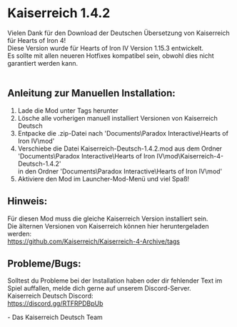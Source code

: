 # Kaiserreich 1.4.2

Vielen Dank für den Download der Deutschen Übersetzung von Kaiserreich für Hearts of Iron 4!<br>
Diese Version wurde für Hearts of Iron IV Version 1.15.3 entwickelt.<br>
Es sollte mit allen neueren Hotfixes kompatibel sein, obwohl dies nicht garantiert werden kann.<br><br>

## Anleitung zur Manuellen Installation:

1. Lade die Mod unter Tags herunter
2. Lösche alle vorherigen manuell installiert Versionen von Kaiserreich Deutsch
3. Entpacke die .zip-Datei nach 'Documents\Paradox Interactive\Hearts of Iron IV\mod'
4. Verschiebe die Datei Kaiserreich-Deutsch-1.4.2.mod aus dem Ordner 'Documents\Paradox Interactive\Hearts of Iron IV\mod\Kaiserreich-4-Deutsch-1.4.2'<br>
   in den Ordner 'Documents\Paradox Interactive\Hearts of Iron IV\mod'
5. Aktiviere den Mod im Launcher-Mod-Menü und viel Spaß!

## Hinweis:

Für diesen Mod muss die gleiche Kaiserreich Version installiert sein.<br>
Die älternen Versionen von Kaiserreich können hier heruntergeladen werden:<br>
https://github.com/Kaiserreich/Kaiserreich-4-Archive/tags<br>

## Probleme/Bugs:

Solltest du Probleme bei der Installation haben oder dir fehlender Text im Spiel auffallen, melde dich gerne auf unserem Discord-Server.<br>
Kaiserreich Deutsch Discord:<br>
https://discord.gg/RTFRPDBpUb<br>

\- Das Kaiserreich Deutsch Team
